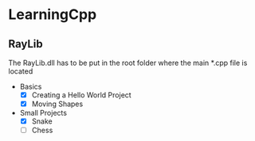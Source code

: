 # LearningCpp
 
## RayLib 
The RayLib.dll has to be put in the root folder where the main *.cpp file is located

- Basics
   - [x] Creating a Hello World Project
   - [x] Moving Shapes
- Small Projects
   - [x] Snake
   - [ ] Chess
